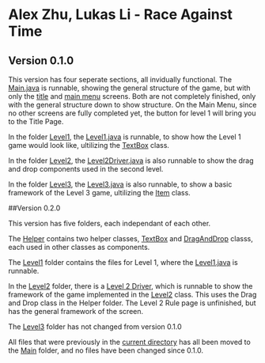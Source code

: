 # Alex Zhu, Lukas Li - Race Against Time

## Version 0.1.0

This version has four seperate sections, all invidually functional. The [Main.java](./Main.java) is runnable, showing the general structure of the game, but with only the [title](./TitleScreen.java) and [main menu](./MainMenu.java) screens. Both are not completely finished, only with the general structure down to show structure. On the Main Menu, since no other screens are fully completed yet, the button for level 1 will bring you to the Title Page.

In the folder [Level1](./Level1/), the [Level1.java](./Level1/Level1.java) is runnable, to show how the Level 1 game would look like, ultilizing the [TextBox](./Level1/TextBox.java) class.

In the folder [Level2](./Level2/), the [Level2Driver.java](./Level2/Level2Driver.java) is also runnable to show the drag and drop components used in the second level.

In the folder [Level3](./Level3/), the [Level3.java](./Level3/Level3.java) is also runnable, to show a basic framework of the Level 3 game, ultilizing the [Item](./Level3/Item.java) class.

##Version 0.2.0

This version has five folders, each independant of each other.

The [Helper](./Helper/) contains two helper classes, [TextBox](./Helper/TextBox.java) and [DragAndDrop](./Helper/DragAndDrop.java) classs, each used in other classes as components.

The [Level1](./Level1/) folder contains the files for Level 1, where the [Level1.java](./Level1/Level1.java) is runnable.

In the [Level2](./Level2/) folder, there is a [Level 2 Driver](./Level2/Level2Driver.java), which is runnable to show the framework of the game implemented in the [Level2](./Level2/Level2.java) class. This uses the Drag and Drop class in the Helper folder. The Level 2 Rule page is unfinished, but has the general framework of the screen.

The [Level3](./Level3/) folder has not changed from version 0.1.0

All files that were previously in the [current directory](./) has all been moved to the [Main](./Main/) folder, and no files have been changed since 0.1.0.
